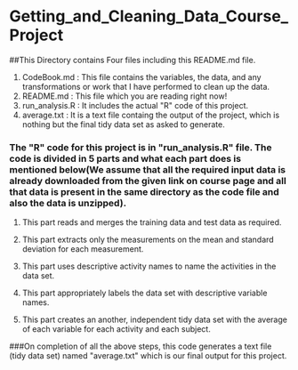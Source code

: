# Getting_and_Cleaning_Data_Course_Project
##This Directory contains Four files including this README.md file.
1. CodeBook.md : This file contains the variables, the data, and any transformations or work that I have performed to clean up the data.
2. README.md : This file which you are reading right now!
3. run_analysis.R : It includes the actual "R" code of this project.
4. average.txt : It is a text file containg the output of the project, which is nothing but the final tidy data set as asked to generate.


### The "R" code for this project is in "run_analysis.R" file. The code is divided in 5 parts and what each part does is mentioned below(We assume that all the required input data is already downloaded from the given link on course page and all that data is present in the same directory as the code file and also the data is unzipped).
1. This part reads and merges the training data and test data as required.

2. This part extracts only the measurements on the mean and standard deviation for each measurement.

3. This part uses descriptive activity names to name the activities in the data set.

4. This part appropriately labels the data set with descriptive variable names.

5. This part creates an another, independent tidy data set with the average of each variable for each activity and each subject.

###On completion of all the above steps, this code generates a text file (tidy data set) named "average.txt" which is our final output for this project.
